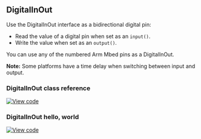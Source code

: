 ## DigitalInOut

Use the DigitalInOut interface as a bidirectional digital pin:

* Read the value of a digital pin when set as an `input()`.
* Write the value when set as an `output()`.

You can use any of the numbered Arm Mbed pins as a DigitalInOut.

<span class="notes">**Note:** Some platforms have a time delay when switching between input and output.</span>

### DigitalInOut class reference

[![View code](https://www.mbed.com/embed/?type=library)](https://os.mbed.com/docs/v5.12/mbed-os-api-doxy/classmbed_1_1_digital_in_out.html)

### DigitalInOut hello, world

[![View code](https://www.mbed.com/embed/?url=https://os.mbed.com/teams/mbed_example/code/DigitalInOut_HelloWorld/)](https://os.mbed.com/teams/mbed_example/code/DigitalInOut_HelloWorld/file/5ed5244f3929/main.cpp)
